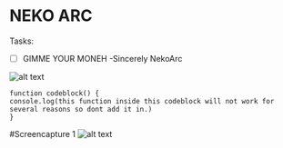 # NEKO ARC

Tasks:

- [ ] GIMME YOUR MONEH -Sincerely NekoArc

![alt text](https://cdn.discordapp.com/attachments/587492591004549124/1065426197334466570/maxresdefault.png)
 
```
function codeblock() {
console.log(this function inside this codeblock will not work for several reasons so dont add it in.)
}
```

#Screencapture 1
![alt text](C:\Users\iggia\OneDrive\Documents\GitHub\test)